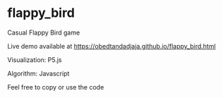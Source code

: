 # flappy_bird
Casual Flappy Bird game

Live demo available at https://obedtandadjaja.github.io/flappy_bird.html

Visualization: P5.js

Algorithm: Javascript

Feel free to copy or use the code
